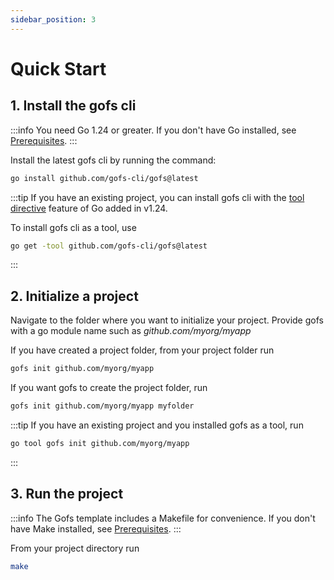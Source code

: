 ```yaml
---
sidebar_position: 3
---
```


# Quick Start

## 1. Install the gofs cli

:::info
You need Go 1.24 or greater. If you don't have Go installed, see [Prerequisites](./prerequisites/required).
:::

Install the latest gofs cli by running the command:

```bash
go install github.com/gofs-cli/gofs@latest
```

:::tip
If you have an existing project, you can install gofs cli with the [tool directive](https://tip.golang.org/doc/modules/managing-dependencies#tools) feature of Go added in v1.24.

To install gofs cli as a tool, use

```bash
go get -tool github.com/gofs-cli/gofs@latest
```

:::

## 2. Initialize a project

Navigate to the folder where you want to initialize your project. Provide gofs with a go module name such as _github.com/myorg/myapp_

If you have created a project folder, from your project folder run

```bash
gofs init github.com/myorg/myapp
```

If you want gofs to create the project folder, run

```bash
gofs init github.com/myorg/myapp myfolder
```

:::tip
If you have an existing project and you installed gofs as a tool, run

```bash
go tool gofs init github.com/myorg/myapp
```

:::

## 3. Run the project

:::info
The Gofs template includes a Makefile for convenience. If you don't have Make installed, see [Prerequisites](./prerequisites/required).
:::

From your project directory run

```bash
make
```
